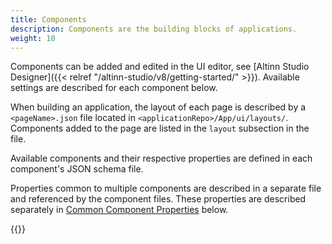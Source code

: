 ```yaml
---
title: Components
description: Components are the building blocks of applications.
weight: 10
---
```


Components can be added and edited in the UI editor, see [Altinn Studio Designer]({{< relref "/altinn-studio/v8/getting-started/" >}}).
 Available settings are described for each component below.

When building an application, the layout of each page is described by a `<pageName>.json` file located in `<applicationRepo>/App/ui/layouts/`.
Components added to the page are listed in the `layout` subsection in the file.

Available components and their respective properties are defined in each component's JSON schema file.
 
Properties common to multiple components are described in a separate file and referenced by the component files.
 These properties are described separately in [Common Component Properties](./commondefs/) below.

{{<children />}}
